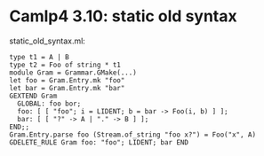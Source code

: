 Camlp4 3.10: static old syntax
==============================

static\_old\_syntax.ml:

~~~~ {ml:content="ocaml noeval"}
type t1 = A | B
type t2 = Foo of string * t1
module Gram = Grammar.GMake(...)
let foo = Gram.Entry.mk "foo"
let bar = Gram.Entry.mk "bar"
GEXTEND Gram
  GLOBAL: foo bor;
  foo: [ [ "foo"; i = LIDENT; b = bar -> Foo(i, b) ] ];
  bar: [ [ "?" -> A | "." -> B ] ];
END;;
Gram.Entry.parse foo (Stream.of_string "foo x?") = Foo("x", A)
GDELETE_RULE Gram foo: "foo"; LIDENT; bar END
~~~~
